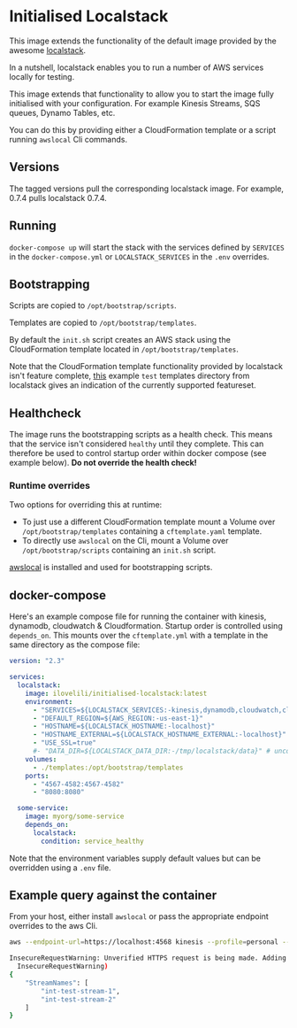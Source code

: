 # Initialised Localstack

This image extends the functionality of the default image provided by the awesome [localstack](https://github.com/localstack/localstack).

In a nutshell, localstack enables you to run a number of AWS services locally for testing.

This image extends that functionality to allow you to start the image fully initialised with your configuration. For example Kinesis Streams, SQS queues, Dynamo Tables, etc.

You can do this by providing either a CloudFormation template or a script running `awslocal` Cli commands.

## Versions

The tagged versions pull the corresponding localstack image. For example, 0.7.4 pulls localstack 0.7.4.

## Running

`docker-compose up` will start the stack with the services defined by `SERVICES` in the `docker-compose.yml` or `LOCALSTACK_SERVICES` in the `.env` overrides.

## Bootstrapping

Scripts are copied to `/opt/bootstrap/scripts`.

Templates are copied to `/opt/bootstrap/templates`.

By default the `init.sh` script creates an AWS stack using the CloudFormation template located in `/opt/bootstrap/templates`.

Note that the CloudFormation template functionality provided by localstack isn't feature complete, [this](https://github.com/localstack/localstack/tree/master/tests/integration/templates) example `test` templates directory from localstack gives an indication of the currently supported featureset.

## Healthcheck

The image runs the bootstrapping scripts as a health check. This means that the service isn't considered `healthy` until they complete. This can therefore be used to control startup order within docker compose (see example below). **Do not override the health check!**

### Runtime overrides

Two options for overriding this at runtime:

- To just use a different CloudFormation template mount a Volume over `/opt/bootstrap/templates` containing a `cftemplate.yaml` template.
- To directly use `awslocal` on the Cli, mount a Volume over `/opt/bootstrap/scripts` containing an `init.sh` script.

[awslocal](https://github.com/localstack/awscli-local) is installed and used for bootstrapping scripts.

## docker-compose

Here's an example compose file for running the container with kinesis, dynamodb, cloudwatch & Cloudformation. Startup order is controlled using `depends_on`.
This mounts over the `cftemplate.yml` with a template in the same directory as the compose file:

```yaml
version: "2.3"

services:
  localstack:
    image: ilovelili/initialised-localstack:latest
    environment:
      - "SERVICES=${LOCALSTACK_SERVICES:-kinesis,dynamodb,cloudwatch,cloudformation}"
      - "DEFAULT_REGION=${AWS_REGION:-us-east-1}"
      - "HOSTNAME=${LOCALSTACK_HOSTNAME:-localhost}"
      - "HOSTNAME_EXTERNAL=${LOCALSTACK_HOSTNAME_EXTERNAL:-localhost}"
      - "USE_SSL=true"
      #- "DATA_DIR=${LOCALSTACK_DATA_DIR:-/tmp/localstack/data}" # uncomment if you want to persist data between runs
    volumes:
      - ./templates:/opt/bootstrap/templates
    ports:
      - "4567-4582:4567-4582"
      - "8080:8080"

  some-service:
    image: myorg/some-service
    depends_on:
      localstack:
        condition: service_healthy
```

Note that the environment variables supply default values but can be overridden using a `.env` file.

## Example query against the container

From your host, either install `awslocal` or pass the appropriate endpoint overrides to the aws Cli.

```bash
aws --endpoint-url=https://localhost:4568 kinesis --profile=personal --no-verify-ssl list-streams

InsecureRequestWarning: Unverified HTTPS request is being made. Adding certificate verification is strongly advised. See: https://urllib3.readthedocs.org/en/latest/security.html
  InsecureRequestWarning)
{
    "StreamNames": [
        "int-test-stream-1",
        "int-test-stream-2"
    ]
}
```
